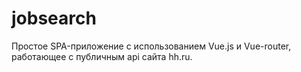 # jobsearch

Простое SPA-приложение с использованием Vue.js и Vue-router, работающее с публичным api сайта hh.ru.

